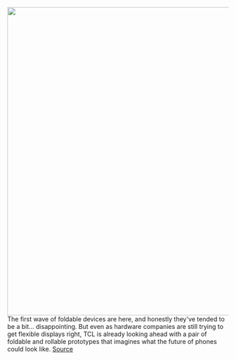 <img src='https://cdn.vox-cdn.com/uploads/chorus_asset/file/11490453/a-01.0.png' width='700px' /><br/>
The first wave of foldable devices are here, and honestly they've tended to be a bit... disappointing. But even as hardware companies are still trying to get flexible displays right, TCL is already looking ahead with a pair of foldable and rollable prototypes that imagines what the future of phones could look like.
<a href='https://www.theverge.com/circuitbreaker/2020/3/5/21165069/tcl-foldable-trifold-phone-hands-on-rollable-concept-prototype-display-tablet'> Source <a/>